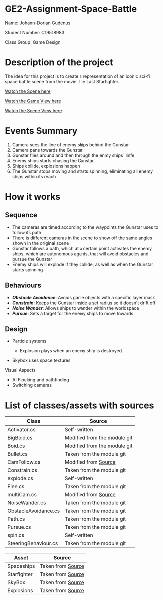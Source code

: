 # GE2-Assignment-Space-Battle

Name: Johann-Dorian Gudenus

Student Number: C19518983

Class Group: Game Design

# Description of the project

The idea for this project is to create a representation of an iconic sci-fi space battle scene from the movie The Last Starfighter.

[Watch the Scene here](https://www.youtube.com/watch?v=0YXobQ9Gi10)

[Watch the Game View here](https://youtu.be/s2zSrLDZk7c)

[Watch the Scene View here](https://youtu.be/yGi91oJxwf0)

# Events Summary
1. Camera sees the line of enemy ships behind the Gunstar
2. Camera pans towards the Gunstar
4. Gunstar flies around and then through the enmy ships´ linfe
5. Enemy ships starts chasing the Gunstar
6. Ships collide, explosions happen
7. The Gunstar stops moving and starts spinning, eliminating all enemy ships within its reach

# How it works
## Sequence
- The cameras are timed according to the waypoints the Gunstar uses to follow its path
- There is different cameras in the scene to show off the same angles shown in the original scene
- Gunstar follows a path, which at a certain point activates the enemy ships, which are autonomous agents, that will avoid obstacles and pursue the Gunstar
- Enemy ships will explode if they collide, as well as when the Gunstar starts spinning

## Behaviours
- ***Obstacle Avoidance***: Avoids game objects with a specific layer mask
- ***Constrain***: Keeps the Gunstar inside a set radius so it doesn't drift off
- ***Noise Wander***: Allows ships to wander within the worldspace
- ***Pursue***: Sets a target for the enemy ships to move towards

## Design
- Particle systems
  - Explosion plays when an enemy ship is destroyed. 

- Skybox uses space textures

Visual Aspects

- AI Flocking and pathfinding
- Switching cameras

# List of classes/assets with sources
| Class | Source |
|-----------|-----------|
| Activator.cs  | Self-written|
| BigBoid.cs  | Modified from the module git|
| Boid.cs  | Modified from the module git|
| Bullet.cs  | Taken from the module git|
| CamFollow.cs  | Modified from [Source](https://github.com/Jammie506/GameEngines2Project/blob/main/Space%20Battle/Assets/Scripts/cameraController.cs)|
| Constrain.cs  | Taken from the module git|
| explode.cs  | Self-written|
| Flee.cs  | Taken from the module git|
| multiCam.cs  | Modified from [Source](https://docs.unity3d.com/Manual/MultipleCameras.html)|
| NoiseWander.cs  | Taken from the module git|
| ObstacleAvoidance.cs  | Taken from the module git|
| Path.cs  | Taken from the module git|
| Pursue.cs  | Taken from the module git|
| spin.cs  | Self-written|
| SteeringBehaviour.cs  | Taken from the module git|


| Asset | Source |
|-----------|-----------|
| Spaceships | Taken from [Source](https://assetstore.unity.com/packages/3d/vehicles/space/star-sparrow-modular-spaceship-73167) |
| Starfighter | Taken from [Source](https://assetstore.unity.com/packages/3d/vehicles/space/free-sf-fighter-11711) |
| SkyBox | Taken from [Source](https://tools.wwwtyro.net/space-3d/index.html) |
| Explosions| Taken from [Source](https://assetstore.unity.com/packages/vfx/particles/fire-explosions/fx-explosion-pack-30102) |
